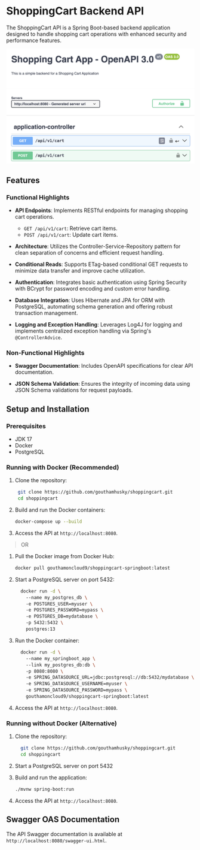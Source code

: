 
# ShoppingCart Backend API

The ShoppingCart API is a Spring Boot-based backend application designed to handle shopping cart operations with enhanced security and performance features.

![OAS](./docs/oas.png)

## Features

### Functional Highlights

- **API Endpoints**: Implements RESTful endpoints for managing shopping cart operations.
    - `GET /api/v1/cart`: Retrieve cart items.
    - `POST /api/v1/cart`: Update cart items.

- **Architecture**: Utilizes the Controller-Service-Repository pattern for clean separation of concerns and efficient request handling.

- **Conditional Reads**: Supports ETag-based conditional GET requests to minimize data transfer and improve cache utilization.

- **Authentication**: Integrates basic authentication using Spring Security with BCrypt for password encoding and custom error handling.

- **Database Integration**: Uses Hibernate and JPA for ORM with PostgreSQL, automating schema generation and offering robust transaction management.

- **Logging and Exception Handling**: Leverages Log4J for logging and implements centralized exception handling via Spring's `@ControllerAdvice`.


### Non-Functional Highlights

- **Swagger Documentation**: Includes OpenAPI specifications for clear API documentation.

- **JSON Schema Validation**: Ensures the integrity of incoming data using JSON Schema validations for request payloads.

## Setup and Installation

### Prerequisites

- JDK 17
- Docker
- PostgreSQL

### Running with Docker (Recommended)

1. Clone the repository:
    ```bash
	 git clone https://github.com/gouthamhusky/shoppingcart.git  
	 cd shoppingcart  
	 ```
2. Build and run the Docker containers:
   ```bash  
   docker-compose up --build  
   ```  
3. Access the API at `http://localhost:8080`.


> OR


1. Pull the Docker image from Docker Hub:
     ``` bash  
     docker pull gouthamoncloud9/shoppingcart-springboot:latest  
     ```

2. Start a PostgreSQL server on port 5432:
   ```bash
     docker run -d \  
       --name my_postgres_db \  
       -e POSTGRES_USER=myuser \  
       -e POSTGRES_PASSWORD=mypass \  
       -e POSTGRES_DB=mydatabase \  
       -p 5432:5432 \  
       postgres:13  
   ```

3. Run the Docker container:
   ```bash
     docker run -d \                                                         
       --name my_springboot_app \  
       --link my_postgres_db:db \  
       -p 8080:8080 \  
       -e SPRING_DATASOURCE_URL=jdbc:postgresql://db:5432/mydatabase \  
       -e SPRING_DATASOURCE_USERNAME=myuser \  
       -e SPRING_DATASOURCE_PASSWORD=mypass \  
       gouthamoncloud9/shoppingcart-springboot:latest  
    ```  

4. Access the API at `http://localhost:8080`.


### Running without Docker (Alternative)

1. Clone the repository:
   ``` bash
     git clone https://github.com/gouthamhusky/shoppingcart.git  
     cd shoppingcart  
    ```

2. Start a PostgreSQL server on port 5432

3. Build and run the application:
   ```bash
   ./mvnw spring-boot:run  
   ```

4. Access the API at `http://localhost:8080`.

## Swagger OAS Documentation

The API Swagger documentation is available at `http://localhost:8080/swagger-ui.html`.